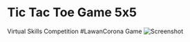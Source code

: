 # Tic Tac Toe Game 5x5
Virtual Skills Competition #LawanCorona Game
![Screenshot](https://github.com/zuramai/tictactoe-5x5/blob/master/images/Screenshot.png?raw=true)
